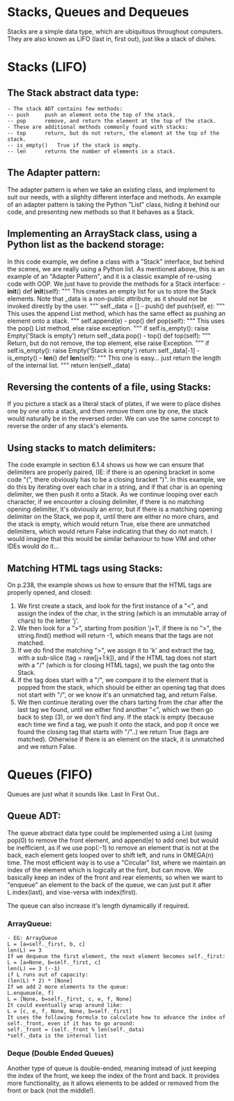 # Stacks, Queues and Dequeues
Stacks are a simple data type, which are ubiquitous throughout computers. They are also known as LIFO (last in, first out), just like a stack of dishes.

# Stacks (LIFO)

## The Stack abstract data type:
    - The stack ADT contains few methods:
    -- push     push an element onto the top of the stack.
    -- pop      remove, and return the element at the top of the stack.
    - These are additional methods commonly found with stacks:
    -- top      return, but do not return, the element at the top of the stack.
    -- is_empty()   True if the stack is empty.
    -- len      returns the number of elements in a stack.

## The Adapter pattern:
The adapter pattern is when we take an existing class, and implement to suit our needs, with a slighlty different interface and methods.
An example of an adapter pattern is taking the Python "List" class, hiding it behind our code, and presenting new methods so that it behaves as a Stack.

## Implementing an ArrayStack class, using a Python list as the backend storage:
In this code example, we define a class with a "Stack" interface, but behind the scenes, we are really using a Python list. As mentioned above, this is an example of an "Adapter Pattern", and it is a classic example of re-using code with OOP.
We just have to provide the methods for a Stack interface:
    - __init__()
        def __init__(self):
            """
            This creates an empty list for us to store the Stack elements.
            Note that _data is a non-public attribute, as it should not be invoked directly by the user.
            """
            self._data = []
    - push()
        def push(self, e):
            """
            This uses the append List method, which has the same effect as pushing an element onto a stack.
            """
            self.append(e)
    - pop()
        def pop(self):
            """
            This uses the pop() List method, else raise exception.
            """
            if self.is_empty():
                raise Empty('Stack is empty')
            return self._data.pop()
    - top()
        def top(self):
            """
            Return, but do not remove, the top element, else raise Exception.
            """
            if self.is_empty():
                raise Empty('Stack is empty')
            return self._data[-1]
    - is_empty()
    - __len__()
        def __len__(self):
            """
            This one is easy... just return the length of the internal list.
            """
            return len(self._data)

## Reversing the contents of a file, using Stacks:
If you picture a stack as a literal stack of plates, if we were to place dishes one by one onto a stack, and then remove them one by one, the stack would naturally be in the reversed order. We can use the same concept to reverse the order of any stack's elements.

## Using stacks to match delimiters:
The code example in section 6.1.4 shows us how we can ensure that delimiters are properly paired, (IE: if there is an opening bracket in some code "(", there obviously has to be a closing bracket ")".
In this example, we do this by iterating over each char in a string, and if that char is an opening delimiter, we then push it onto a Stack. As we continue looping over each character, if we encounter a closing delimiter, if there is no matching opening delimiter, it's obviously an error, but if there is a matching opening delimiter on the Stack, we pop it, until there are either no more chars, and the stack is empty, which would return True, else there are unmatched delimiters, which would return False indicating that they do not match.
I would imagine that this would be similar behaviour to how VIM and other IDEs would do it...

## Matching HTML tags using Stacks:
On p.238, the example shows us how to ensure that the HTML tags are properly opened, and closed:
1. We first create a stack, and look for the first instance of a "<", and assign the index of the char, in the string (which is an immutable array of chars) to the letter 'j'.
2. We then look for a ">", starting from position 'j+1', if there is no ">", the string.find() method will return -1, which means that the tags are not matched.
3. If we do find the matching ">", we assign it to 'k' and extract the tag, with a sub-slice (tag = raw[j+1:k]), and if the HTML tag does not start with a "/" (which is for closing HTML tags), we push the tag onto the Stack. 
4. If the tag does start with a "/", we compare it to the element that is popped from the stack, which should be either an opening tag that does not start with "/", or we know it's an unmatched tag, and return False.
4. We then continue iterating over the chars tarting from the char after the last tag we found, until we either find another "<", which we then go back to step (3), or we don't find any. If the stack is empty (because each time we find a tag, we push it onto the stack, and pop it once we found the closing tag that starts with "/"..) we return True (tags are matched). Otherwise if there is an element on the stack, it is unmatched and we return False.

# Queues (FIFO)

Queues are just what it sounds like. Last In First Out..

## Queue ADT:
The queue abstract data type could be implemented using a List (using pop(0) to remove the front element, and append(e) to add one) but would be inefficient, as if we use pop(:-1) to remove an element that is not at the back, each element gets looped over to shift left, and runs in OMEGA(n) time.
The most efficient way is to use a "Circular" list, where we maintain an index of the element which is logically at the font, but can move.
We basically keep an index of the front and rear elements, so when we want to "enqueue" an element to the back of the queue, we can just put it after L.index(last), and vise-versa with index(first).

The queue can also increase it's length dynamically if required.

### ArrayQueue:
    - EG: ArrayQueue
    L = [a=self._first, b, c]
    len(L) == 3
    If we dequeue the first element, the next element becomes self._first:
    L = [a=None, b=self._first, c]
    len(L) == 3 (--1)
    if L runs out of capacity:
    (len(L) * 2) * [None]
    If we add 2 more elements to the queue:
    L.enqueue(e, f)
    L = [None, b=self._first, c, e, f, None]
    It could eventually wrap around like:
    L = [c, e, f, None, None, b=self._first]
    It uses the following formula to calculate how to advance the index of self._front, even if it has to go around:
    self._front = (self._front % len(self._data)
    *self._data is the internal list

### Deque (Double Ended Queues)
Another type of queue is double-ended, meaning instead of just keeping the index of the front, we keep the index of the front and back.
It provides more functionality, as it allows elements to be added or removed from the front or back (not the middle!).
